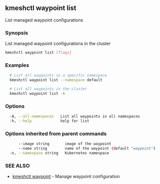 ## kmeshctl waypoint list

List managed waypoint configurations

### Synopsis

List managed waypoint configurations in the cluster

```bash
kmeshctl waypoint list [flags]
```

### Examples

```bash
  # List all waypoints in a specific namespace
  kmeshctl waypoint list --namespace default

  # List all waypoints in the cluster
  kmeshctl waypoint list -A
```

### Options

```bash
  -A, --all-namespaces   List all waypoints in all namespaces
  -h, --help             help for list
```

### Options inherited from parent commands

```bash
      --image string       image of the waypoint
      --name string        name of the waypoint (default "waypoint")
  -n, --namespace string   Kubernetes namespace
```

### SEE ALSO

* [kmeshctl waypoint](kmeshctl_waypoint.md) - Manage waypoint configuration
